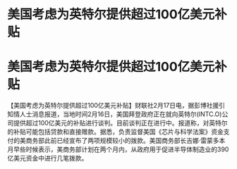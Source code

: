 # 美国考虑为英特尔提供超过100亿美元补贴

# 美国考虑为英特尔提供超过100亿美元补贴

【美国考虑为英特尔提供超过100亿美元补贴】财联社2月17日电，据彭博社援引知情人士消息报道，当地时间2月16日，美国拜登政府正在就向英特尔(INTC.O)公司提供超过100亿美元的补贴进行谈判。目前谈判正在进行中。报道称，对英特尔的补贴可能包括贷款和直接赠款。据悉，负责监督美国《芯片与科学法案》资金支付的美商务部此前已经宣布了两项规模较小的拨款。美国商务部长吉娜·雷蒙多本月早些时候表示，美商务部计划在两个月内，从政府用于促进半导体制造业的390亿美元资金中进行几笔拨款。

